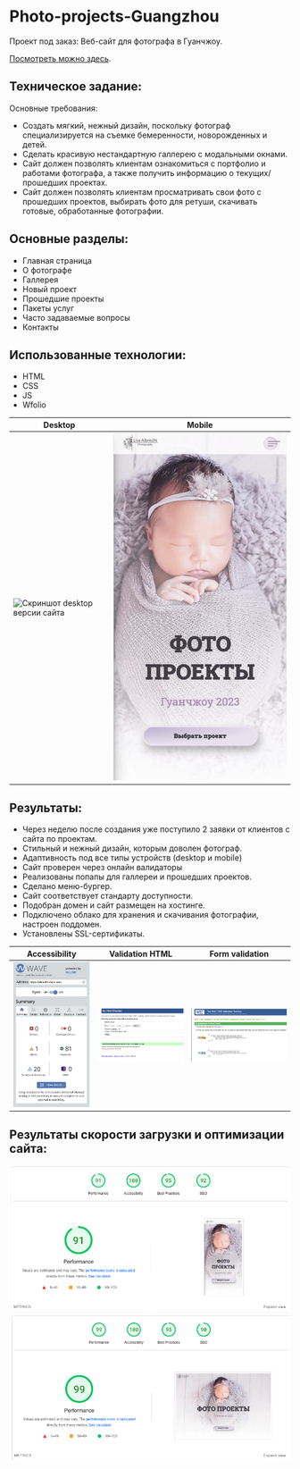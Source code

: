 # Photo-projects-Guangzhou

Проект под заказ: Веб-сайт для фотографа в Гуанчжоу.

[Посмотреть можно здесь](https://albrecht-photo.com).

## Техническое задание: 

Основные требования:
* Cоздать мягкий, нежный дизайн, поскольку фотограф специализируется на съемке бемеренности, новорожденных и детей. 
* Сделать красивую нестандартную галлерею с модальными окнами.
* Сайт должен позволять клиентам ознакомиться с портфолио и работами фотографа, а также получить информацию о текущих/прошедших проектах.
* Сайт должен позволять клиентам просматривать свои фото с прошедших проектов, выбирать фото для ретуши, скачивать готовые, обработанные фотографии.

## Основные разделы:

* Главная страница
* О фотографе
* Галлерея
* Новый проект
* Прошедшие проекты
* Пакеты услуг
* Часто задаваемые вопросы
* Контакты

## Использованныe технологии:
* HTML
* CSS
* JS
* Wfolio

| Desktop | Mobile |
|-------------|-------------|
|![Скриншот desktop версии сайта ](./images/screen-site-desktop.png)|![Скриншот мобильной версии сайта](./images/screen-site-mobile.png)|

## Результаты:
*  Через неделю после создания уже поступило 2 заявки от клиентов с сайта по проектам.
*  Стильный и нежный дизайн, которым доволен фотограф.
*  Адаптивность под все типы устройств (desktop и mobile)
*  Сайт проверен через онлайн валидаторы
*  Реализованы попапы для галлереи и прошедших проектов.
*  Сделано меню-бургер.
*  Сайт соответствует стандарту доступности.
*  Подобран домен и сайт размещен на хостинге.
*  Подключено облако для хранения и скачивания фотографии, настроен поддомен.
*  Установлены SSL-сертификаты.
  
| Accessibility| Validation HTML |Form validation |
|-------------|-------------|-------------|
|![Скриншот проверки сайта на доступность](./images/screen-accessibility.png)|![Скриншот проверки валиадности html](./images/screen-html-validation.png)|![Скриншот проверки валидности css](./images/screen-css-validation.png)|

## Результаты скорости загрузки и оптимизации сайта:
![Скриншот проверки скорости загрузки мобильной версии сайта](./images/screen-mobile-speed.png)
![Скриншот проверки скорости загрузки десктоп версии сайта](./images/screen-desktop-speed.png)
